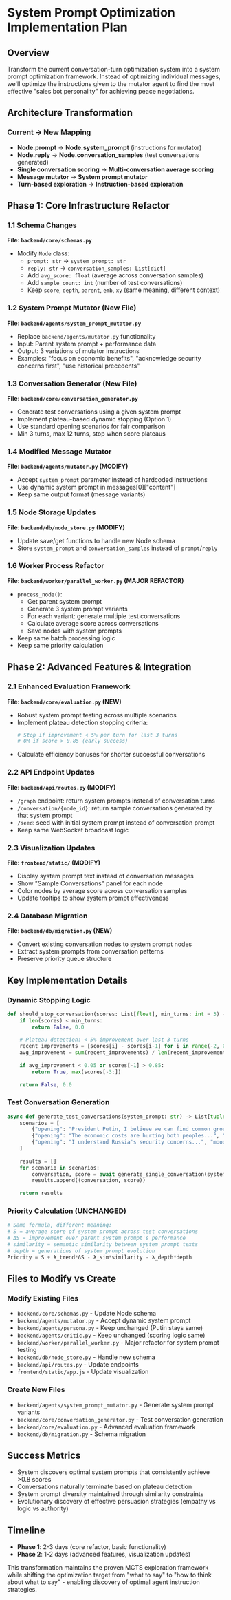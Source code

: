 # System Prompt Optimization Implementation Plan

## Overview
Transform the current conversation-turn optimization system into a system prompt optimization framework. Instead of optimizing individual messages, we'll optimize the instructions given to the mutator agent to find the most effective "sales bot personality" for achieving peace negotiations.

## Architecture Transformation

### Current → New Mapping
- **Node.prompt** → **Node.system_prompt** (instructions for mutator)
- **Node.reply** → **Node.conversation_samples** (test conversations generated)
- **Single conversation scoring** → **Multi-conversation average scoring**
- **Message mutator** → **System prompt mutator**
- **Turn-based exploration** → **Instruction-based exploration**

## Phase 1: Core Infrastructure Refactor

### 1.1 Schema Changes
**File: `backend/core/schemas.py`**
- Modify `Node` class:
  - `prompt: str` → `system_prompt: str` 
  - `reply: str` → `conversation_samples: List[dict]`
  - Add `avg_score: float` (average across conversation samples)
  - Add `sample_count: int` (number of test conversations)
  - Keep `score`, `depth`, `parent`, `emb`, `xy` (same meaning, different context)

### 1.2 System Prompt Mutator (New File)
**File: `backend/agents/system_prompt_mutator.py`**
- Replace `backend/agents/mutator.py` functionality
- Input: Parent system prompt + performance data
- Output: 3 variations of mutator instructions
- Examples: "focus on economic benefits", "acknowledge security concerns first", "use historical precedents"

### 1.3 Conversation Generator (New File)  
**File: `backend/core/conversation_generator.py`**
- Generate test conversations using a given system prompt
- Implement plateau-based dynamic stopping (Option 1)
- Use standard opening scenarios for fair comparison
- Min 3 turns, max 12 turns, stop when score plateaus

### 1.4 Modified Message Mutator
**File: `backend/agents/mutator.py` (MODIFY)**
- Accept `system_prompt` parameter instead of hardcoded instructions
- Use dynamic system prompt in messages[0]["content"]
- Keep same output format (message variants)

### 1.5 Node Storage Updates
**File: `backend/db/node_store.py` (MODIFY)**
- Update save/get functions to handle new Node schema
- Store `system_prompt` and `conversation_samples` instead of `prompt`/`reply`

### 1.6 Worker Process Refactor
**File: `backend/worker/parallel_worker.py` (MAJOR REFACTOR)**
- `process_node()`: 
  - Get parent system prompt
  - Generate 3 system prompt variants 
  - For each variant: generate multiple test conversations
  - Calculate average score across conversations
  - Save nodes with system prompts
- Keep same batch processing logic
- Keep same priority calculation

## Phase 2: Advanced Features & Integration

### 2.1 Enhanced Evaluation Framework
**File: `backend/core/evaluation.py` (NEW)**
- Robust system prompt testing across multiple scenarios
- Implement plateau detection stopping criteria:
  ```python
  # Stop if improvement < 5% per turn for last 3 turns
  # OR if score > 0.85 (early success)
  ```
- Calculate efficiency bonuses for shorter successful conversations

### 2.2 API Endpoint Updates
**File: `backend/api/routes.py` (MODIFY)**
- `/graph` endpoint: return system prompts instead of conversation turns
- `/conversation/{node_id}`: return sample conversations generated by that system prompt
- `/seed`: seed with initial system prompt instead of conversation prompt
- Keep same WebSocket broadcast logic

### 2.3 Visualization Updates
**File: `frontend/static/` (MODIFY)**
- Display system prompt text instead of conversation messages
- Show "Sample Conversations" panel for each node
- Color nodes by average score across conversation samples
- Update tooltips to show system prompt effectiveness

### 2.4 Database Migration
**File: `backend/db/migration.py` (NEW)**
- Convert existing conversation nodes to system prompt nodes
- Extract system prompts from conversation patterns
- Preserve priority queue structure

## Key Implementation Details

### Dynamic Stopping Logic
```python
def should_stop_conversation(scores: List[float], min_turns: int = 3) -> tuple[bool, float]:
    if len(scores) < min_turns:
        return False, 0.0
    
    # Plateau detection: < 5% improvement over last 3 turns
    recent_improvements = [scores[i] - scores[i-1] for i in range(-2, 0)]
    avg_improvement = sum(recent_improvements) / len(recent_improvements)
    
    if avg_improvement < 0.05 or scores[-1] > 0.85:
        return True, max(scores[-3:])
    
    return False, 0.0
```

### Test Conversation Generation
```python
async def generate_test_conversations(system_prompt: str) -> List[tuple[List[dict], float]]:
    scenarios = [
        {"opening": "President Putin, I believe we can find common ground...", "mood": "skeptical"},
        {"opening": "The economic costs are hurting both peoples...", "mood": "pragmatic"},
        {"opening": "I understand Russia's security concerns...", "mood": "defensive"}
    ]
    
    results = []
    for scenario in scenarios:
        conversation, score = await generate_single_conversation(system_prompt, scenario)
        results.append((conversation, score))
    
    return results
```

### Priority Calculation (UNCHANGED)
```python
# Same formula, different meaning:
# S = average score of system prompt across test conversations
# ΔS = improvement over parent system prompt's performance  
# similarity = semantic similarity between system prompt texts
# depth = generations of system prompt evolution
Priority = S + λ_trend*ΔS - λ_sim*similarity - λ_depth*depth
```

## Files to Modify vs Create

### Modify Existing Files
- `backend/core/schemas.py` - Update Node schema
- `backend/agents/mutator.py` - Accept dynamic system prompt
- `backend/agents/persona.py` - Keep unchanged (Putin stays same)
- `backend/agents/critic.py` - Keep unchanged (scoring logic same)
- `backend/worker/parallel_worker.py` - Major refactor for system prompt testing
- `backend/db/node_store.py` - Handle new schema
- `backend/api/routes.py` - Update endpoints
- `frontend/static/app.js` - Update visualization

### Create New Files
- `backend/agents/system_prompt_mutator.py` - Generate system prompt variants
- `backend/core/conversation_generator.py` - Test conversation generation
- `backend/core/evaluation.py` - Advanced evaluation framework
- `backend/db/migration.py` - Schema migration

## Success Metrics
- System discovers optimal system prompts that consistently achieve >0.8 scores
- Conversations naturally terminate based on plateau detection
- System prompt diversity maintained through similarity constraints
- Evolutionary discovery of effective persuasion strategies (empathy vs logic vs authority)

## Timeline
- **Phase 1**: 2-3 days (core refactor, basic functionality)
- **Phase 2**: 1-2 days (advanced features, visualization updates)

This transformation maintains the proven MCTS exploration framework while shifting the optimization target from "what to say" to "how to think about what to say" - enabling discovery of optimal agent instruction strategies.